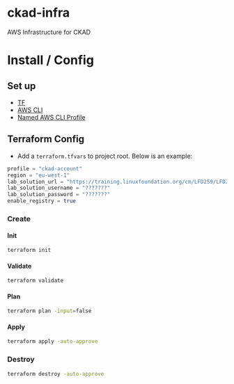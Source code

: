 # ckad-infra
AWS Infrastructure for CKAD


# Install / Config

## Set up

- [TF](https://developer.hashicorp.com/terraform/tutorials/aws-get-started/install-cli)
- [AWS CLI](https://docs.aws.amazon.com/cli/latest/userguide/getting-started-install.html)
- [Named AWS CLI Profile](https://docs.aws.amazon.com/cli/latest/userguide/cli-configure-quickstart.html#cli-configure-quickstart-profiles)


## Terraform Config

- Add a `terraform.tfvars` to project root. Below is an example:

```terraform
profile = "ckad-account"
region = "eu-west-1"
lab_solution_url = "https://training.linuxfoundation.org/cm/LFD259/LFD259_V2022-11-23_SOLUTIONS.tar.xz"
lab_solution_username = "???????"
lab_solution_password = "???????"
enable_registry = true
```


### Create

#### Init

```sh
terraform init
```


#### Validate

```sh
terraform validate
```


#### Plan

```sh
terraform plan -input=false
```


#### Apply

```sh
terraform apply -auto-approve
```


### Destroy
```sh
terraform destroy -auto-approve
```